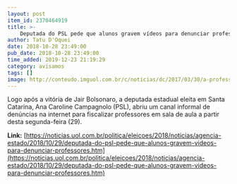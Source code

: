 ```yaml
---
layout: post
item_id: 2370464919
title: >-
    Deputada do PSL pede que alunos gravem vídeos para denunciar professores
author: Tatu D'Oquei
date: 2018-10-28 23:49:00
pub_date: 2018-10-28 23:49:00
time_added: 2019-12-23 21:19:29
category: avisamos
tags: []
image: http://conteudo.imguol.com.br/c/noticias/dc/2017/03/30/a-professora-de-historia-ana-caroline-campagnolo-26-anos-1490912839636_615x300.jpg
---
```


Logo após a vitória de Jair Bolsonaro, a deputada estadual eleita em Santa Catarina, Ana Caroline Campagnolo (PSL), abriu um canal informal de denúncias na internet para fiscalizar professores em sala de aula a partir desta segunda-feira (29).

**Link:** [https://noticias.uol.com.br/politica/eleicoes/2018/noticias/agencia-estado/2018/10/29/deputada-do-psl-pede-que-alunos-gravem-videos-para-denunciar-professores.htm](https://noticias.uol.com.br/politica/eleicoes/2018/noticias/agencia-estado/2018/10/29/deputada-do-psl-pede-que-alunos-gravem-videos-para-denunciar-professores.htm)

